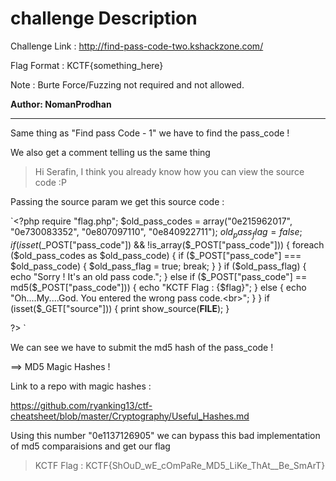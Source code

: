 # challenge Description

Challenge Link : http://find-pass-code-two.kshackzone.com/

Flag Format : KCTF{something_here}

Note : Burte Force/Fuzzing not required and not allowed.

**Author: NomanProdhan**

-----------------------------------------------------------

Same thing as "Find pass Code - 1" we have to find the pass_code !

We also get a comment telling us the same thing
> Hi Serafin, I think you already know how you can view the source code :P

Passing the source param we get this source code : 

`<?php
require "flag.php";
$old_pass_codes = array("0e215962017", "0e730083352", "0e807097110", "0e840922711");
$old_pass_flag = false;
if (isset($_POST["pass_code"]) && !is_array($_POST["pass_code"])) {
    foreach ($old_pass_codes as $old_pass_code) {
        if ($_POST["pass_code"] === $old_pass_code) {
            $old_pass_flag = true;
            break;
        }
    }
    if ($old_pass_flag) {
        echo "Sorry ! It's an old pass code.";
    } else if ($_POST["pass_code"] == md5($_POST["pass_code"])) {
        echo "KCTF Flag : {$flag}";
    } else {
        echo "Oh....My....God. You entered the wrong pass code.<br>";
    }
}
if (isset($_GET["source"])) {
    print show_source(__FILE__);
}

?>
`

We can see we have to submit the md5 hash of the pass_code ! 

==> MD5 Magic Hashes !

Link to a repo with magic hashes : 

https://github.com/ryanking13/ctf-cheatsheet/blob/master/Cryptography/Useful_Hashes.md

Using this number "0e1137126905" we can bypass this bad implementation of md5 comparaisions and get our flag

> KCTF Flag : KCTF{ShOuD_wE_cOmPaRe_MD5_LiKe_ThAt__Be_SmArT}